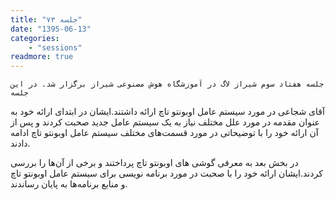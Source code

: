 ```yaml
---
title: "جلسه ۷۳"
date: "1395-06-13"
categories:
    - "sessions"
readmore: true
---
```

    جلسه هفتاد سوم شیراز لاگ در آموزشگاه هوش مصنوعی شیراز برگزار شد. در این جلسه
آقای شجاعی در مورد سیستم عامل اوبونتو تاچ ارائه داشتند.ایشان در ابتدای ارائه
خود به عنوان مقدمه در مورد علل مختلف نیاز به یک سیستم عامل جدید صحبت کردند و
پس از آن ارائه خود را با توضیحاتی در مورد قسمت‌های مختلف سیستم عامل اوبونتو
تاچ ادامه دادند.

در بخش بعد به معرفی گوشی های اوبونتو تاچ پرداختند و برخی از آن‌ها را بررسی
کردند.ایشان ارائه خود را با صحبت در مورد برنامه نویسی برای سیستم عامل اوبونتو
تاچ و منابع برنامه‌ها به پایان رساندند.

